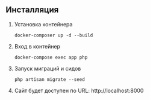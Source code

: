 
## Инсталляция

1. Установка контейнера
    ```
    docker-composer up -d --build
    ```
2. Вход в контейнер
    ```
    docker-compose exec app php
    ````
3. Запуск миграций и сидов
    ```
    php artisan migrate --seed
    ```
4. Сайт будет доступен по URL: http://localhost:8000
